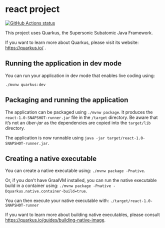 # react project

<p align="left">
  <a href="https://github.com/faiza-aslam/full-spec-devops-java"><img alt="GitHub Actions status" src="https://github.com/faiza-aslam/full-spec-devops-java/workflows/Java%20CI%20with%20Maven/badge.svg"></a>
</p>

This project uses Quarkus, the Supersonic Subatomic Java Framework.

If you want to learn more about Quarkus, please visit its website: https://quarkus.io/ .

## Running the application in dev mode

You can run your application in dev mode that enables live coding using:
```
./mvnw quarkus:dev
```

## Packaging and running the application

The application can be packaged using `./mvnw package`.
It produces the `react-1.0-SNAPSHOT-runner.jar` file in the `/target` directory.
Be aware that it’s not an _über-jar_ as the dependencies are copied into the `target/lib` directory.

The application is now runnable using `java -jar target/react-1.0-SNAPSHOT-runner.jar`.

## Creating a native executable

You can create a native executable using: `./mvnw package -Pnative`.

Or, if you don't have GraalVM installed, you can run the native executable build in a container using: `./mvnw package -Pnative -Dquarkus.native.container-build=true`.

You can then execute your native executable with: `./target/react-1.0-SNAPSHOT-runner`

If you want to learn more about building native executables, please consult https://quarkus.io/guides/building-native-image.